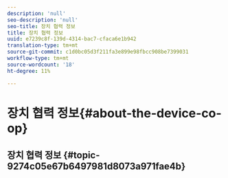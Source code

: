 ```yaml
---
description: 'null'
seo-description: 'null'
seo-title: 장치 협력 정보
title: 장치 협력 정보
uuid: e7239c8f-139d-4314-bac7-cfaca6e1b942
translation-type: tm+mt
source-git-commit: c1d0bc05d3f211fa3e899e98fbcc908be7399031
workflow-type: tm+mt
source-wordcount: '18'
ht-degree: 11%

---
```



# 장치 협력 정보{#about-the-device-co-op}

## 장치 협력 정보 {#topic-9274c05e67b6497981d8073a971fae4b}

